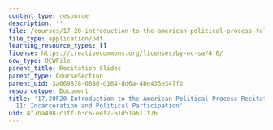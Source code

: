 ```yaml
---
content_type: resource
description: ''
file: /courses/17-20-introduction-to-the-american-political-process-fall-2020/4f7ba498c1ffb3c6eef261d51a611f76_MIT17_20F20_rec11.pdf
file_type: application/pdf
learning_resource_types: []
license: https://creativecommons.org/licenses/by-nc-sa/4.0/
ocw_type: OCWFile
parent_title: Recitation Slides
parent_type: CourseSection
parent_uid: 3a669878-068d-d164-dd6a-4be435e347f2
resourcetype: Document
title: '17.20F20 Introduction to the American Political Process Recitation Slides
  11: Incarceration and Political Participation'
uid: 4f7ba498-c1ff-b3c6-eef2-61d51a611f76
---
```

